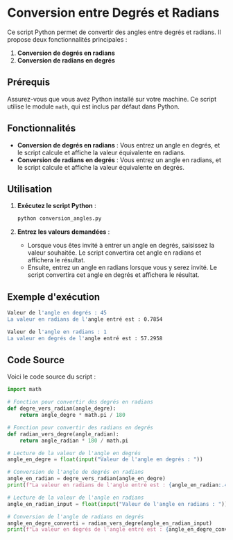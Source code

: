 # Conversion entre Degrés et Radians

Ce script Python permet de convertir des angles entre degrés et radians. Il propose deux fonctionnalités principales :

1. **Conversion de degrés en radians**
2. **Conversion de radians en degrés**

## Prérequis

Assurez-vous que vous avez Python installé sur votre machine. Ce script utilise le module `math`, qui est inclus par défaut dans Python.

## Fonctionnalités

- **Conversion de degrés en radians** : Vous entrez un angle en degrés, et le script calcule et affiche la valeur équivalente en radians.
- **Conversion de radians en degrés** : Vous entrez un angle en radians, et le script calcule et affiche la valeur équivalente en degrés.

## Utilisation

1. **Exécutez le script Python** :
   ```bash
   python conversion_angles.py
   ```

2. **Entrez les valeurs demandées** :
   - Lorsque vous êtes invité à entrer un angle en degrés, saisissez la valeur souhaitée. Le script convertira cet angle en radians et affichera le résultat.
   - Ensuite, entrez un angle en radians lorsque vous y serez invité. Le script convertira cet angle en degrés et affichera le résultat.

## Exemple d'exécution

```bash
Valeur de l'angle en degrés : 45
La valeur en radians de l'angle entré est : 0.7854

Valeur de l'angle en radians : 1
La valeur en degrés de l'angle entré est : 57.2958
```

## Code Source

Voici le code source du script :

```python
import math

# Fonction pour convertir des degrés en radians
def degre_vers_radian(angle_degre):
    return angle_degre * math.pi / 180

# Fonction pour convertir des radians en degrés
def radian_vers_degre(angle_radian):
    return angle_radian * 180 / math.pi

# Lecture de la valeur de l'angle en degrés
angle_en_degre = float(input("Valeur de l'angle en degrés : "))

# Conversion de l'angle de degrés en radians
angle_en_radian = degre_vers_radian(angle_en_degre)
print(f"La valeur en radians de l'angle entré est : {angle_en_radian:.4f}")

# Lecture de la valeur de l'angle en radians
angle_en_radian_input = float(input("Valeur de l'angle en radians : "))

# Conversion de l'angle de radians en degrés
angle_en_degre_converti = radian_vers_degre(angle_en_radian_input)
print(f"La valeur en degrés de l'angle entré est : {angle_en_degre_converti:.4f}")
```
